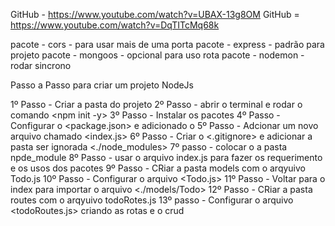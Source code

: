 GitHub - https://www.youtube.com/watch?v=UBAX-13g8OM
GitHub = https://www.youtube.com/watch?v=DqTITcMq68k


pacote - cors    - para usar mais de uma porta
pacote - express - padrão para projeto
pacote - mongoos - opcional para uso rota
pacote - nodemon - rodar sincrono

Passo a Passo para criar um projeto NodeJs

1º Passo - Criar a pasta do projeto
2º Passo - abrir o terminal e rodar o comando <npm init -y>
3º Passo - Instalar os pacotes <npm i cors dotenv express mongoose nodemon>
4º Passo - Configurar o <package.json> e adicionado o <start>
5º Passo - Adcionar um novo arquivo chamado <index.js>
6º Passo - Criar o <.gitignore> e adicionar a pasta ser ignorada <./node_modules>
7º passo - colocar o a pasta npde_module
8º Passo - usar o arquivo index.js para fazer os requerimento e os usos dos pacotes
9º Passo - CRiar a pasta models com o arqyuivo Todo.js
10º Passo - Configurar o arquivo <Todo.js>
11º Passo - Voltar para o index para importar o arquivo <./models/Todo>
12º Passo - CRiar a pasta routes com o arqyuivo todoRotes.js
13º passo - Configurar o arquivo <todoRoutes.js> criando as rotas e o crud